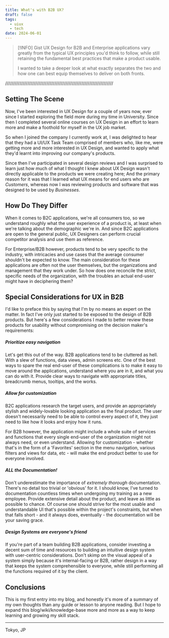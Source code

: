 ```yaml
---
title: What's with B2B UX?
draft: false
tags:
  - uiux
  - tech
date: 2024-06-01
---
```


> [!INFO] Gist
> UX Design for B2B and Enterprise applications vary greatly from the typical UX principles you'd think to follow, while still retaining the fundamental best practices that make a product usable.
> 
> I wanted to take a deeper look at what exactly separates the two and how one can best equip themselves to deliver on both fronts.

////////////////////////////////////////////////////////////////////

## Setting The Scene
Now, I've been interested in UX Design for a couple of years now, ever since I started exploring the field more during my time in University. Since then I completed several online courses on UX Design in an effort to learn more and make a foothold for myself in the UX job market.

So when I joined the company I currently work at, I was delighted to hear that they had a UI/UX Task Team comprised of members who, like me, were getting more and more interested in UX Design, and wanted to apply what they'd learnt into improving our company's products. 

Since then I've participated in several design reviews and I was surprised to learn just how much of what I thought I knew about UX Design wasn't directly applicable to the products we were creating here; And the primary reason for it was that I learned what UX means for end users who are _Customers_, whereas now I was reviewing products and software that was designed to be used by _Businesses_.

## How Do They Differ
When it comes to B2C applications, we're all consumers too, so we understand roughly what the user experience of a product is, at least when we're talking about the demographic we're in. And since B2C applications are open to the general public, UX Designers can perform crucial competitor analysis and use them as reference.

For Enterprise/B2B however, products tend to be very specific to the industry, with intricacies and use cases that the average consumer shouldn't be expected to know. The main consideration for these applications are often not the user themselves, but the organizations and management that they work under. So how does one reconcile the strict, specific needs of the organization, with the troubles an actual end-user might have in deciphering them?

## Special Considerations for UX in B2B
I'd like to preface this by saying that I'm by no means an expert on the matter. In fact I've only just started to be exposed to the design of B2B products. But here's a few considerations I made to better review these products for usability without compromising on the decision maker's requirements:
##### Prioritize easy navigation
Let's get this out of the way. B2B applications tend to be cluttered as hell. With a slew of functions, data views, admin screens etc. One of the best ways to spare the real end-user of these complications is to make it easy to move around the applications, understand where you are in it, and what you can do with it. Provide clear ways to navigate with appropriate titles, breadcrumb menus, tooltips, and the works.

##### Allow for customization
B2C applications research the target users, and provide an appropriately stylish and widely-lovable looking application as the final product. The user doesn't necessarily need to be able to control every aspect of it, they just need to like how it looks and enjoy how it runs.

For B2B however, the application might include a whole suite of services and functions that every single end-user of the organization might not always need, or even understand. Allowing for customization - whether that's in the form of a 'Favorites' section in the menu navigation, various filters and views for data, etc - will make the end product better to use for everyone involved.

##### ALL the Documentation!
Don't underestimate the importance of _extremely thorough_ documentation. There's no detail too trivial or 'obvious' for it. I should know, I've turned to documentation countless times when undergoing my training as a new employee. Provide extensive detail about the product, and leave as little as possible to chance. 
Of course one should strive for the most usable and understandable UI that's possible within the project's constraints, but when that falls short - and it always does, eventually - the documentation will be your saving grace.

##### Design Systems are everyone's friend
If you're part of a team building B2B applications, consider investing a decent sum of time and resources to building an intuitive design system with user-centric considerations. Don't skimp on the visual appeal of a system simply because it's internal-facing or B2B, rather design in a way that keeps the system comprehensible to everyone, while still performing all the functions required of it by the client.

## Conclusions
This is my first entry into my blog, and honestly it's more of a summary of my own thoughts than any guide or lesson to anyone reading. But I hope to expand this blog/wiki/knowledge-base more and more as a way to keep learning and growing my skill stack. 

---
Tokyo, JP
